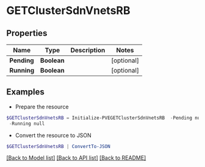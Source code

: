 # GETClusterSdnVnetsRB
## Properties

Name | Type | Description | Notes
------------ | ------------- | ------------- | -------------
**Pending** | **Boolean** |  | [optional] 
**Running** | **Boolean** |  | [optional] 

## Examples

- Prepare the resource
```powershell
$GETClusterSdnVnetsRB = Initialize-PVEGETClusterSdnVnetsRB  -Pending null `
 -Running null
```

- Convert the resource to JSON
```powershell
$GETClusterSdnVnetsRB | ConvertTo-JSON
```

[[Back to Model list]](../README.md#documentation-for-models) [[Back to API list]](../README.md#documentation-for-api-endpoints) [[Back to README]](../README.md)

